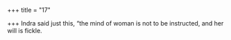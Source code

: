 +++
title = "17"

+++
Indra said just this, “the mind of woman is not to be instructed,
and her will is fickle.